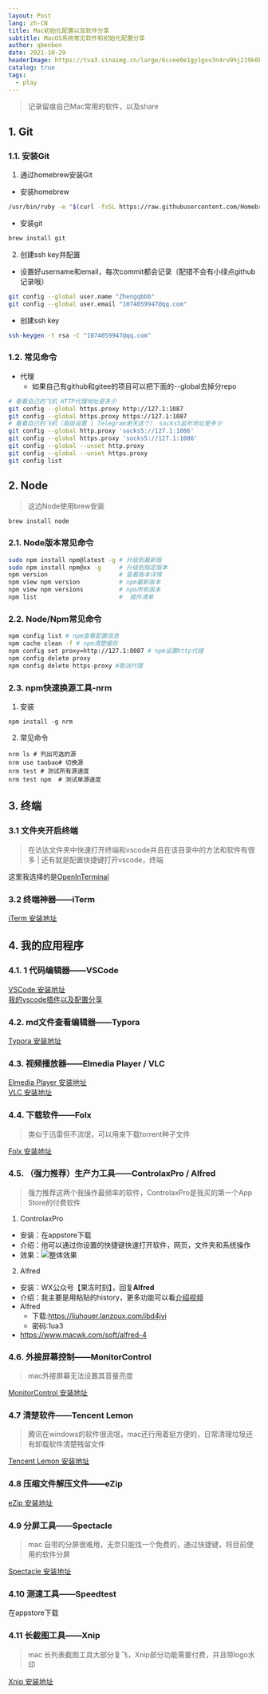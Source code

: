 ```yaml
---
layout: Post
lang: zh-CN
title: Mac初始化配置以及软件分享
subtitle: MacOS系统常见软件和初始化配置分享
author: qbenben
date: 2021-10-29
headerImage: https://tva3.sinaimg.cn/large/6ccee0e1gy1gxv3n4ru9hj219k0k0769.jpg
catalog: true
tags:
  - play
---
```

> 记录留痕自己Mac常用的软件，以及share

## 1. Git
### 1.1. 安装Git
1. 通过homebrew安装Git
- 安装homebrew

```bash
/usr/bin/ruby -e "$(curl -fsSL https://raw.githubusercontent.com/Homebrew/install/master/install)"
```

- 安装git
```bash
brew install git
```
2. 创建ssh key并配置
- 设置好username和email，每次commit都会记录（配错不会有小绿点github记录哦）
```bash
git config --global user.name "Zhengqbbb"
git config --global user.email "1074059947@qq.com"
```
- 创建ssh key
```bash
ssh-keygen -t rsa -C "1074059947@qq.com"
```
### 1.2. 常见命令
- 代理
  - 如果自己有github和gitee的项目可以把下面的--global去掉分repo
```bash
# 看看自己的飞机 HTTP代理地址是多少
git config --global https.proxy http://127.1:1087
git config --global https.proxy https://127.1:1087
# 看看自己的飞机（高级设置 | Telegram谢天这个） socks5监听地址是多少
git config --global http.proxy 'socks5://127.1:1086'
git config --global https.proxy 'socks5://127.1:1086'
git config --global --unset http.proxy
git config --global --unset https.proxy
git config list
```

## 2. Node
> 这边Node使用brew安装

```bash
brew install node
```
### 2.1. Node版本常见命令
```bash
sudo npm install npm@latest -g # 升级到最新版
sudo npm install npm@xx -g     # 升级到指定版本
npm version                    # 查看版本详情
npm view npm version           # npm最新版本
npm view npm versions          # npm所有版本
npm list                       #  插件清单
```

### 2.2. Node/Npm常见命令
```bash
npm config list # npm查看配置信息
npm cache clean -f # npm清楚缓存
npm config set proxy=http://127.1:8087 # npm设置http代理
npm config delete proxy
npm config delete https-proxy #取消代理
```

### 2.3. npm快速换源工具-nrm
1. 安装

```shell
npm install -g nrm
```
2. 常见命令

```
nrm ls # 列出可选的源
nrm use taobao# 切换源
nrm test # 测试所有源速度
nrm test npm  # 测试单源速度
```
## 3. 终端
### 3.1 文件夹开启终端
> 在访达文件夹中快速打开终端和vscode并且在该目录中的方法和软件有很多 | 还有就是配置快捷键打开vscode，终端

这里我选择的是[OpenInTerminal](https://github.com/Ji4n1ng/OpenInTerminal)

### 3.2 终端神器——iTerm
[iTerm 安装地址](https://iterm2.com/downloads.html)

## 4. 我的应用程序
### 4.1. 1 代码编辑器——VSCode
[VSCode 安装地址](https://code.visualstudio.com/) <br>
[我的vscode插件以及配置分享](https://www.qbenben.com/article/vscode/)
### 4.2. md文件查看编辑器——Typora
[Typora 安装地址](https://www.typora.io/)
### 4.3. 视频播放器——Elmedia Player / VLC
[Elmedia Player 安装地址](https://www.elmedia-video-player.com/)<br>
[VLC 安装地址](https://www.videolan.org/)
### 4.4. 下载软件——Folx
>类似于迅雷但不流氓，可以用来下载torrent种子文件

[Folx 安装地址](https://www.mac-downloader.com/)
### 4.5. （强力推荐）生产力工具——ControlaxPro / Alfred
> 强力推荐这两个我操作最频率的软件，ControlaxPro是我买的第一个App Store的付费软件

1. ControlaxPro
- 安装：在appstore下载
- 介绍：他可以通过你设置的快捷键快速打开软件，网页，文件夹和系统操作
- 效果：![整体效果](https://tva1.sinaimg.cn/large/6ccee0e1gy1gxp91blafaj22i415unpd.jpg)
2. Alfred
- 安装：WX公众号【果冻时刻】，回复**Alfred**
- 介绍：我主要是用粘贴的history，更多功能可以看[介绍视频](https://www.bilibili.com/video/BV1ya4y1x7fc)
- Alfred
  - 下载:https://liuhouer.lanzoux.com/ibd4jvi
  - 密码:1ua3
- https://www.macwk.com/soft/alfred-4

### 4.6. 外接屏幕控制——MonitorControl
> mac外接屏幕无法设置其音量亮度

[MonitorControl 安装地址](https://github.com/MonitorControl/MonitorControl)

### 4.7 清楚软件——Tencent Lemon
> 腾讯在windows的软件很流氓，mac还行用着挺方便的，日常清理垃圾还有卸载软件清楚残留文件

[Tencent Lemon 安装地址](https://lemon.qq.com/)

### 4.8 压缩文件解压文件——eZip
[eZip 安装地址](https://ezip.awehunt.com/)

### 4.9 分屏工具——Spectacle
> mac 自带的分屏很难用，无奈只能找一个免费的，通过快捷键，将目前使用的软件分屏

[Spectacle 安装地址](https://www.spectacleapp.com/)

### 4.10 测速工具——Speedtest
在appstore下载

### 4.11 长截图工具——Xnip
> mac 长列表截图工具大部分复飞，Xnip部分功能需要付费，并且带logo水印

[Xnip 安装地址](https://xnipapp.com/)